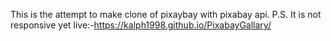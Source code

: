 This is the attempt to make clone of pixaybay with pixabay api.
P.S. It is not responsive yet 
live:-https://kalph1998.github.io/PixabayGallary/

